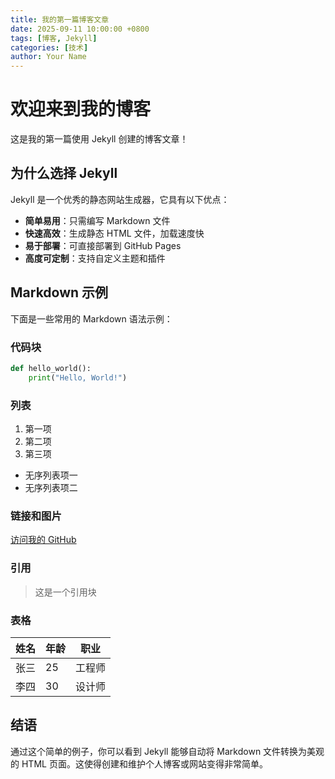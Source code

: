 ```yaml
---
title: 我的第一篇博客文章
date: 2025-09-11 10:00:00 +0800
tags: [博客, Jekyll]
categories: [技术]
author: Your Name
---
```


# 欢迎来到我的博客

这是我的第一篇使用 Jekyll 创建的博客文章！

## 为什么选择 Jekyll

Jekyll 是一个优秀的静态网站生成器，它具有以下优点：

- **简单易用**：只需编写 Markdown 文件
- **快速高效**：生成静态 HTML 文件，加载速度快
- **易于部署**：可直接部署到 GitHub Pages
- **高度可定制**：支持自定义主题和插件

## Markdown 示例

下面是一些常用的 Markdown 语法示例：

### 代码块

```python
def hello_world():
    print("Hello, World!")
```

### 列表

1. 第一项
2. 第二项
3. 第三项

- 无序列表项一
- 无序列表项二

### 链接和图片

[访问我的 GitHub](https://github.com/yourusername)

### 引用

> 这是一个引用块

### 表格

| 姓名 | 年龄 | 职业 |
| ---- | ---- | ---- |
| 张三 | 25   | 工程师 |
| 李四 | 30   | 设计师 |

## 结语

通过这个简单的例子，你可以看到 Jekyll 能够自动将 Markdown 文件转换为美观的 HTML 页面。这使得创建和维护个人博客或网站变得非常简单。